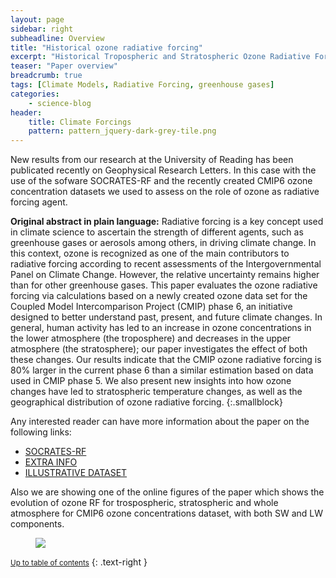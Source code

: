```yaml
---
layout: page
sidebar: right
subheadline: Overview
title: "Historical ozone radiative forcing"
excerpt: "Historical Tropospheric and Stratospheric Ozone Radiative Forcing Using the CMIP6 Database "
teaser: "Paper overview"
breadcrumb: true
tags: [Climate Models, Radiative Forcing, greenhouse gases]
categories:
    - science-blog
header:
    title: Climate Forcings
    pattern: pattern_jquery-dark-grey-tile.png
---
```


New results from our research at the University of Reading has been publicated recently on Geophysical Research Letters.
In this case with the use of the sofware SOCRATES-RF and the recently created CMIP6 ozone concentration datasets we used 
to assess on the role of ozone as radiative forcing agent.

**Original abstract in plain language:**
Radiative forcing is a key concept used in climate science to ascertain the strength of different agents, such as greenhouse gases or aerosols among others, in driving climate change. In this context, ozone is recognized as one of the main contributors to radiative forcing according to recent assessments of the Intergovernmental Panel on Climate Change. However, the relative uncertainty remains higher than for other greenhouse gases. This paper evaluates the ozone radiative forcing via calculations based on a newly created ozone data set for the Coupled Model Intercomparison Project (CMIP) phase 6, an initiative designed to better understand past, present, and future climate changes. In general, human activity has led to an increase in ozone concentrations in the lower atmosphere (the troposphere) and decreases in the upper atmosphere (the stratosphere); our paper investigates the effect of both these changes. Our results indicate that the CMIP ozone radiative forcing is 80% larger in the current phase 6 than a similar estimation based on data used in CMIP phase 5. We also present new insights into how ozone changes have led to stratospheric temperature changes, as well as the geographical distribution of ozone radiative forcing.
{:.smallblock}

Any interested reader can have more information about the paper on the following links:

- [SOCRATES-RF](http://www.met.reading.ac.uk/~vr912734/SOCRATESRF/info.html)
- [EXTRA INFO](https://zenodo.org/record/1135127)
- [ILLUSTRATIVE DATASET](https://zenodo.org/record/1117692)


Also we are showing one of the online figures of the paper which shows the evolution of ozone RF for trospospheric, stratospheric and whole atmosphere for CMIP6 ozone concentrations dataset, with both SW and LW components.

<figure class="half">
<a
href="https://wol-prod-cdn.literatumonline.com/cms/attachment/32083c12-da18-4239-bb07-b5b5e5d6fcb2/grl57057-fig-0001-m.jpg"><img src="https://wol-prod-cdn.literatumonline.com/cms/attachment/32083c12-da18-4239-bb07-b5b5e5d6fcb2/grl57057-fig-0001-m.jpg"></a>
	<figcaption><a title="Ozone Radiative Forcing Time-Series (published with https://doi.org/10.1002/2017GL076770)">
 </a></figcaption>
</figure>


<div data-badge-details="right" data-badge-type="medium-donut" data-doi="10.1002/2017GL076770" data-condensed="true" data-hide-no-mentions="true" class="altmetric-embed"></div>

<small markdown="1">[Up to table of contents](#toc)</small>
{: .text-right }

